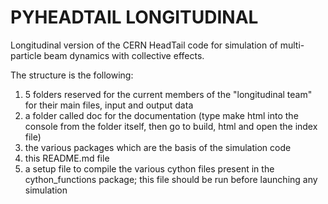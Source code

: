 PYHEADTAIL LONGITUDINAL
==========

Longitudinal version of the CERN HeadTail code for simulation of multi-particle 
beam dynamics with collective effects.

The structure is the following:

1) 5 folders reserved for the current members of the "longitudinal team" for
   their main files, input and output data	
2) a folder called doc for the documentation (type make html into the console 
   from the folder itself, then go to build, html and open the index file)
3) the various packages which are the basis of the simulation code
4) this README.md file
5) a setup file to compile the various cython files present in the 
   cython_functions package; this file should be run before launching any 
   simulation
